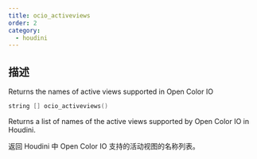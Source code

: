 ```yaml
---
title: ocio_activeviews
order: 2
category:
  - houdini
---
```

    
## 描述

Returns the names of active views supported in Open Color IO

```c
string [] ocio_activeviews()
```

Returns a list of names of the active views supported by Open Color IO in
Houdini.

返回 Houdini 中 Open Color IO 支持的活动视图的名称列表。
